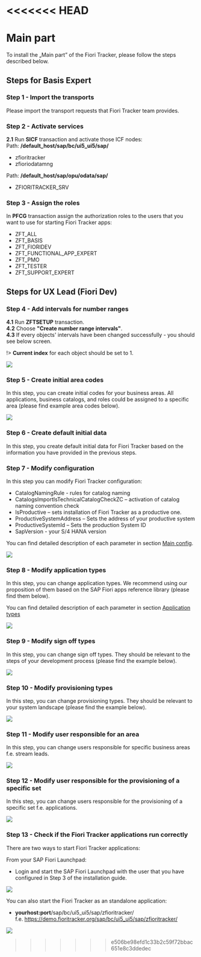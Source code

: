 <<<<<<< HEAD
=======
# Main part

To install the „Main part” of the Fiori Tracker, please follow the steps described below.

## Steps for Basis Expert

### Step 1 - Import the transports

Please import the transport requests that Fiori Tracker team provides.

### Step 2 - Activate services

**2.1** Run **SICF** transaction and activate those ICF nodes:<br/>
Path: **/default_host/sap/bc/ui5_ui5/sap/**
- zfioritracker
- zfioriodatamng<br/>

Path: **/default_host/sap/opu/odata/sap/**
- ZFIORITRACKER_SRV

### Step 3 - Assign the roles

In **PFCG** transaction assign the authorization roles to the users that you want to use for starting Fiori Tracker apps:
- ZFT_ALL
- ZFT_BASIS
- ZFT_FIORIDEV
- ZFT_FUNCTIONAL_APP_EXPERT
- ZFT_PMO
- ZFT_TESTER
- ZFT_SUPPORT_EXPERT

## Steps for UX Lead (Fiori Dev)

### Step 4 - Add intervals for number ranges

**4.1** Run **ZFTSETUP** transaction.<br />
**4.2** Choose **"Create number range intervals"**.<br />
**4.3** If every objects' intervals have been changed successfully - you should see below screen.<br />

!> **Current index** for each object should be set to 1.

![](../res/guide_intervals.png)

### Step 5 - Create initial area codes

In this step, you can create initial codes for your business areas. All applications, business catalogs, and roles could be assigned to a specific area (please find example area codes below).

![](../res/guide_area_codes.png)

### Step 6 - Create default initial data

In this step, you create default initial data for Fiori Tracker based on the information you have provided in the previous steps.

### Step 7 - Modify configuration

In this step you can modify Fiori Tracker configuration:
- CatalogNamingRule - rules for catalog naming
- CatalogsImportIsTechnicalCatalogCheckZC – activation of catalog naming convention check
- IsProductive – sets installation of Fiori Tracker as a productive one.
- ProductiveSystemAddress – Sets the address of your productive system
- ProductiveSystemId – Sets the production System ID
- SapVersion - your S/4 HANA version

You can find detailed description of each parameter in section [Main config](/conf/conf). 

![](../res/config.png)

### Step 8 - Modify application types

In this step, you can change application types. We recommend using our proposition of them based on the SAP Fiori apps reference library (please find them below).

You can find detailed description of each parameter in section [Application types](/conf/apptypes)

![](../res/app_types.png)

### Step 9 - Modify sign off types

In this step, you can change sign off types. They should be relevant to the steps of your development process (please find the example below).

![](../res/sign_off_types.png)

### Step 10 - Modify provisioning types

In this step, you can change provisioning types. They should be relevant to your system landscape (please find the example below).

![](../res/provisioning_types.png)

### Step 11 - Modify user responsible for an area

In this step, you can change users responsible for specific business areas f.e. stream leads.

![](../res/user_to_area.png)

### Step 12 - Modify user responsible for the provisioning of a specific set

In this step, you can change users responsible for the provisioning of a specific set f.e. applications.

![](../res/user_to_type.png)

### Step 13 - Check if the Fiori Tracker applications run correctly

There are two ways to start Fiori Tracker applications:

From your SAP Fiori Launchpad:
- Login and start the SAP Fiori Launchpad with the user that you have configured in Step 3 of the installation guide.

![](../res/ft_flp.png)

You can also start the Fiori Tracker as an standalone application:
- **yourhost:port**/sap/bc/ui5_ui5/sap/zfioritracker/</br>
f.e. https://demo.fioritracker.org/sap/bc/ui5_ui5/sap/zfioritracker/

![](../res/ft_standalone.png)
>>>>>>> e506be98efd1c33b2c59f72bbac651e8c3ddedec
